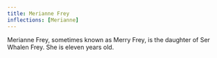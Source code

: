 ```yaml
---
title: Merianne Frey
inflections: [Merianne]
---
```


Merianne Frey, sometimes known as Merry Frey, is the daughter of Ser Whalen Frey. She is eleven years old. 


